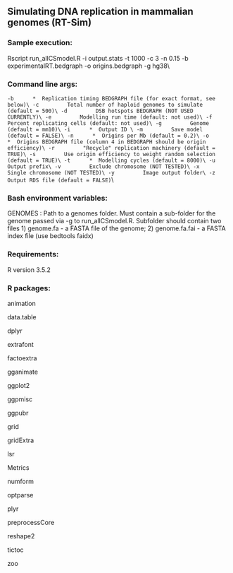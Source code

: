 ## Simulating DNA replication in mammalian genomes (RT-Sim)

### Sample execution:

Rscript run_allCSmodel.R -i output.stats -t 1000 -c 3 -n 0.15 -b experimentalRT.bedgraph -o origins.bedgraph -g hg38\

### Command line args:
``-b      *  Replication timing BEDGRAPH file (for exact format, see below)\
-c         Total number of haploid genomes to simulate (default = 500)\
-d         DSB hotspots BEDGRAPH (NOT USED CURRENTLY)\
-e         Modelling run time (default: not used)\
-f         Percent replicating cells (default: not used)\
-g         Genome (default = mm10)\
-i      *  Output ID \
-m         Save model (default = FALSE)\
-n      *  Origins per Mb (default = 0.2)\
-o      *  Origins BEDGRAPH file (column 4 in BEDGRAPH should be origin efficiency)\
-r         "Recycle" replication machinery (default = TRUE)\
-s         Use origin efficiency to weight random selection (default = TRUE)\
-t      *  Modelling cycles (default = 8000)\
-u         Output prefix\
-v         Exclude chromosome (NOT TESTED)\
-x         Single chromosome (NOT TESTED)\
-y         Image output folder\
-z         Output RDS file (default = FALSE)``\

### Bash environment variables: 
GENOMES : Path to a genomes folder. Must contain a sub-folder for the genome passed via -g to run_allCSmodel.R. Subfolder should contain two files 1) genome.fa - a FASTA file of the genome; 2) genome.fa.fai - a FASTA index file (use bedtools faidx)


### Requirements: 

R version 3.5.2


### R packages: 

animation

data.table

dplyr

extrafont

factoextra

gganimate

ggplot2

ggpmisc

ggpubr

grid

gridExtra

lsr

Metrics

numform 

optparse

plyr

preprocessCore

reshape2

tictoc

zoo




